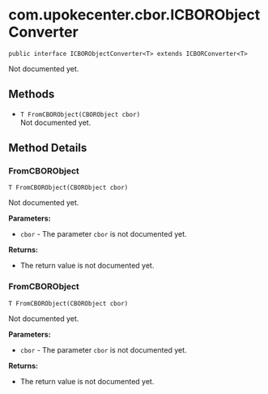 # com.upokecenter.cbor.ICBORObjectConverter

    public interface ICBORObjectConverter<T> extends ICBORConverter<T>

Not documented yet.

## Methods

* `T FromCBORObject​(CBORObject cbor)`<br>
 Not documented yet.

## Method Details

### FromCBORObject
    T FromCBORObject​(CBORObject cbor)
Not documented yet.

**Parameters:**

* <code>cbor</code> - The parameter <code>cbor</code> is not documented yet.

**Returns:**

* The return value is not documented yet.

### FromCBORObject
    T FromCBORObject​(CBORObject cbor)
Not documented yet.

**Parameters:**

* <code>cbor</code> - The parameter <code>cbor</code> is not documented yet.

**Returns:**

* The return value is not documented yet.
